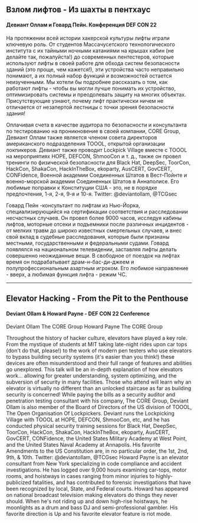 ## Взлом лифтов - Из шахты в пентхаус

#### Девиант Оллам и Говард Пейн. Конференция DEF CON 22

На протяжении всей истории хакерской культуры лифты играли ключевую роль.
От студентов Массачусетского технологического института с их тайными ночными катаниями на крышах кабин (не делайте так, пожалуйста!) до современных пентестеров, которые используют лифты в своей работе для обхода систем безопасности зданий (это проще, чем кажется!), эти устройства часто неправильно понимают, а их полный набор функций и возможностей остается неизученными. Мы хотели бы подробнее рассказать о том, как работают лифты - чтобы вы могли лучше понимать их устройство, оптимизировать системы и преодолевать защиту на многих объектах. Присутствующие узнают, почему лифт практически ничем не отличается от незапертой лестницы с точки зрения безопасности здания!

Оплачивая счета в качестве аудитора по безопасности и консультанта по тестированию на проникновение в своей компании, CORE Group, Девиант Оллам также является членом совета директоров американского подразделения TOOOL, открытой организации локпикеров. Девиант также проводит Lockpick Village вместе с TOOOL на мероприятиях HOPE, DEFCON, ShmooCon и т. д., также он провел тренинги по физической безопасности для Black Hat, DeepSec, ToorCon, HackCon, ShakaCon, HackInTheBox, ekoparty, AusCERT, GovCERT, CONFidence, Военной академии Соединенных Штатов в Вест-Пойнте и военно-морской академии Соединенных Штатов в Аннаполисе. Его любимые поправки к Конституции США - это, не в порядке предпочтения, 1-я, 2-я, 9-я и 10-я. Twitter: @deviantollam, @TCGsec 

Говард Пейн -консультант по лифтам из Нью-Йорка, специализирующийся на сертификации соответствия и расследовании несчастных случаев. Он провел более 9000 часов, исследуя кабины лифтов, моторные отсеки и подъемники после различных инцидентов - от мелких травм до широко известных смертельных случаев, и внес свой вклад в судебные расследования, которые были признаны местными, государственными и федеральными судами. Говард появлялся на национальном телевидении, заставляя лифты делать совершенно неожиданные вещи. В свободное от поездок на лифтах время он подрабатывает драм-н-бас-ди-джеем и полупрофессиональным азартным игроком. Его любимое направление - вверх, а любимая функция лифта - режим ЧС.

---

## Elevator Hacking - From the Pit to the Penthouse

#### Deviant Ollam & Howard Payne - DEF CON 22 Conference

Deviant Ollam The CORE Group
Howard Payne The CORE Group

Throughout the history of hacker culture, elevators have played a key role. From the mystique of students at MIT taking late-night rides upon car tops (don't do that, please!) to the work of modern pen testers who use elevators to bypass building security systems (it's easier than you think!) these devices are often misunderstood and their full range of features and abilities go unexplored. This talk will be an in-depth explanation of how elevators work... allowing for greater understanding, system optimizing, and the subversion of security in many facilities. Those who attend will learn why an elevator is virtually no different than an unlocked staircase as far as building security is concerned!
While paying the bills as a security auditor and penetration testing consultant with his company, The CORE Group, Deviant Ollam is also member of the Board of Directors of the US division of TOOOL, The Open Organisation Of Lockpickers. Deviant runs the Lockpicking Village with TOOOL at HOPE, DEFCON, ShmooCon, etc, and he has conducted physical security training sessions for Black Hat, DeepSec, ToorCon, HackCon, ShakaCon, HackInTheBox, ekoparty, AusCERT, GovCERT, CONFidence, the United States Military Academy at West Point, and the United States Naval Academy at Annapolis. His favorite Amendments to the US Constitution are, in no particular order, the 1st, 2nd, 9th, & 10th.
Twitter: @deviantollam, @TCGsec
Howard Payne is an elevator consultant from New York specializing in code compliance and accident investigations. He has logged over 9,000 hours examining car-tops, motor rooms, and hoistways in cases ranging from minor injuries to highly-publicized fatalities, and has contributed to forensic investigations that have been recognized by local, State, and Federal courts. Howard has appeared on national broadcast television making elevators do things they never should. When he's not riding up and down high-rise hoistways, he moonlights as a drum and bass DJ and semi-professional gambler. His favorite direction is Up and his favorite elevator feature is riot mode.


